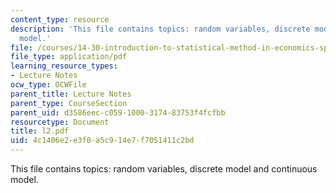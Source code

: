 ```yaml
---
content_type: resource
description: 'This file contains topics: random variables, discrete model and continuous
  model.'
file: /courses/14-30-introduction-to-statistical-method-in-economics-spring-2006/4c1406e2e3f0a5c914e7f7051411c2bd_l2.pdf
file_type: application/pdf
learning_resource_types:
- Lecture Notes
ocw_type: OCWFile
parent_title: Lecture Notes
parent_type: CourseSection
parent_uid: d3586eec-c059-1000-3174-83753f4fcfbb
resourcetype: Document
title: l2.pdf
uid: 4c1406e2-e3f0-a5c9-14e7-f7051411c2bd
---
```

This file contains topics: random variables, discrete model and continuous model.

